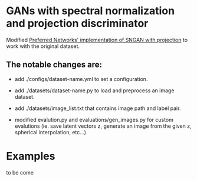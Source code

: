 # GANs with spectral normalization and projection discriminator
Modified [Preferred Networks' implementation of SNGAN with projection](https://github.com/pfnet-research/sngan_projection) to work with the original dataset.

## The notable changes are:
* add ./configs/dataset-name.yml to set a configuration.

* add ./datasets/dataset-name.py to load and preprocess an image dataset.

* add ./datasets/image_list.txt that contains image path and label pair.

* modified evalution.py and evaluations/gen_images.py for custom evalutions (ie. save latent vectors z, generate an image from the given z, spherical interpolation, etc...)

# Examples
to be come
